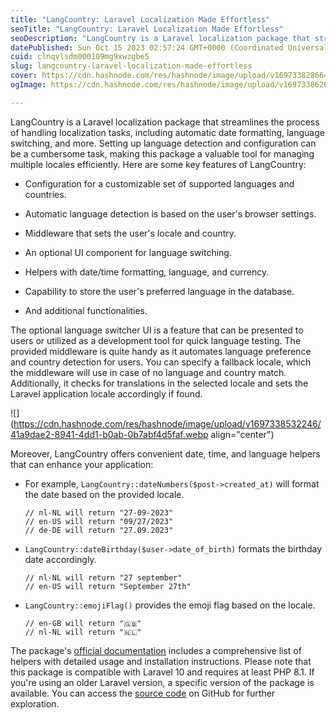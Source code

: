 ```yaml
---
title: "LangCountry: Laravel Localization Made Effortless"
seoTitle: "LangCountry: Laravel Localization Made Effortless"
seoDescription: "LangCountry is a Laravel localization package that streamlines the process of handling localization tasks, including automatic date formatting, language swi"
datePublished: Sun Oct 15 2023 02:57:24 GMT+0000 (Coordinated Universal Time)
cuid: clnqvlsdm000109mg9xwzgbe5
slug: langcountry-laravel-localization-made-effortless
cover: https://cdn.hashnode.com/res/hashnode/image/upload/v1697338286646/58b454a9-8c24-458f-999c-6dcb84888993.png
ogImage: https://cdn.hashnode.com/res/hashnode/image/upload/v1697338626363/2ab715f3-9dd7-46ea-8e83-baf2cbd52d0b.png

---
```


LangCountry is a Laravel localization package that streamlines the process of handling localization tasks, including automatic date formatting, language switching, and more. Setting up language detection and configuration can be a cumbersome task, making this package a valuable tool for managing multiple locales efficiently. Here are some key features of LangCountry:

* Configuration for a customizable set of supported languages and countries.
    
* Automatic language detection is based on the user's browser settings.
    
* Middleware that sets the user's locale and country.
    
* An optional UI component for language switching.
    
* Helpers with date/time formatting, language, and currency.
    
* Capability to store the user's preferred language in the database.
    
* And additional functionalities.
    

The optional language switcher UI is a feature that can be presented to users or utilized as a development tool for quick language testing. The provided middleware is quite handy as it automates language preference and country detection for users. You can specify a fallback locale, which the middleware will use in case of no language and country match. Additionally, it checks for translations in the selected locale and sets the Laravel application locale accordingly if found.

![](https://cdn.hashnode.com/res/hashnode/image/upload/v1697338532246/41a9dae2-8941-4dd1-b0ab-0b7abf4d5faf.webp align="center")

Moreover, LangCountry offers convenient date, time, and language helpers that can enhance your application:

* For example, `LangCountry::dateNumbers($post->created_at)` will format the date based on the provided locale.
    
    ```basic
    // nl-NL will return "27-09-2023"
    // en-US will return "09/27/2023"
    // de-DE will return "27.09.2023"
    ```
    
* `LangCountry::dateBirthday($user->date_of_birth)` formats the birthday date accordingly.
    
    ```basic
    // nl-NL will return "27 september"
    // en-US will return "September 27th"
    ```
    
* `LangCountry::emojiFlag()` provides the emoji flag based on the locale.
    
    ```basic
    // en-GB will return "🇬🇧"
    // nl-NL will return "🇳🇱"
    ```
    

The package's [official documentation](https://stefro.github.io/laravel-lang-country/) includes a comprehensive list of helpers with detailed usage and installation instructions. Please note that this package is compatible with Laravel 10 and requires at least PHP 8.1. If you're using an older Laravel version, a specific version of the package is available. You can access the [source code](https://github.com/stefro/laravel-lang-country) on GitHub for further exploration.
